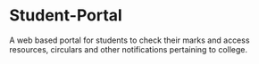 # Student-Portal
 A web based portal for students to check their marks and access resources, circulars and other notifications pertaining to college.
